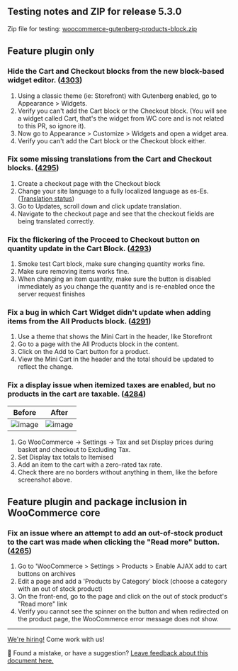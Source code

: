 ## Testing notes and ZIP for release 5.3.0

Zip file for testing: [woocommerce-gutenberg-products-block.zip](https://github.com/woocommerce/woocommerce-gutenberg-products-block/files/6608747/woocommerce-gutenberg-products-block.zip)

## Feature plugin only

### Hide the Cart and Checkout blocks from the new block-based widget editor. ([4303](https://github.com/woocommerce/woocommerce-gutenberg-products-block/pull/4303))

1. Using a classic theme (ie: Storefront) with Gutenberg enabled, go to Appearance > Widgets.
2. Verify you can't add the Cart block or the Checkout block. (You will see a widget called Cart, that's the widget from WC core and is not related to this PR, so ignore it).
3. Now go to Appearance > Customize > Widgets and open a widget area.
4. Verify you can't add the Cart block or the Checkout block either.

### Fix some missing translations from the Cart and Checkout blocks. ([4295](https://github.com/woocommerce/woocommerce-gutenberg-products-block/pull/4295))

1. Create a checkout page with the Checkout block
2. Change your site language to a fully localized language as es-Es. ([Translation status](https://translate.wordpress.org/locale/es/default/wp-plugins/woo-gutenberg-products-block/))
3. Go to Updates, scroll down and click update translation.
4. Navigate to the checkout page and see that the checkout fields are being translated correctly.

### Fix the flickering of the Proceed to Checkout button on quantity update in the Cart Block. ([4293](https://github.com/woocommerce/woocommerce-gutenberg-products-block/pull/4293))

1. Smoke test Cart block, make sure changing quantity works fine.
2. Make sure removing items works fine.
3. When changing an item quantity, make sure the button is disabled immediately as you change the quantity and is re-enabled once the server request finishes

### Fix a bug in which Cart Widget didn't update when adding items from the All Products block. ([4291](https://github.com/woocommerce/woocommerce-gutenberg-products-block/pull/4291))

1. Use a theme that shows the Mini Cart in the header, like Storefront
2. Go to a page with the All Products block in the content.
3. Click on the Add to Cart button for a product.
4. View the Mini Cart in the header and the total should be updated to reflect the change.

### Fix a display issue when itemized taxes are enabled, but no products in the cart are taxable. ([4284](https://github.com/woocommerce/woocommerce-gutenberg-products-block/pull/4284))

| Before                                                                                                         | After                                                                                                          |
| -------------------------------------------------------------------------------------------------------------- | -------------------------------------------------------------------------------------------------------------- |
| ![image](https://user-images.githubusercontent.com/5656702/119813140-d2971300-bee0-11eb-8569-f4410625d2e8.png) | ![image](https://user-images.githubusercontent.com/5656702/119813417-26a1f780-bee1-11eb-90f1-e3605d0bd194.png) |

1. Go WooCommerce -> Settings -> Tax and set Display prices during basket and checkout to Excluding Tax.
2. Set Display tax totals to Itemised
3. Add an item to the cart with a zero-rated tax rate.
4. Check there are no borders without anything in them, like the before screenshot above.

## Feature plugin and package inclusion in WooCommerce core

### Fix an issue where an attempt to add an out-of-stock product to the cart was made when clicking the "Read more" button. ([4265](https://github.com/woocommerce/woocommerce-gutenberg-products-block/pull/4265))

1. Go to 'WooCommerce > Settings > Products > Enable AJAX add to cart buttons on archives
2. Edit a page and add a 'Products by Category' block (choose a category with an out of stock product)
3. On the front-end, go to the page and click on the out of stock product's "Read more" link
4. Verify you cannot see the spinner on the button and when redirected on the product page, the WooCommerce error message does not show.

<!-- FEEDBACK -->

---

[We're hiring!](https://woocommerce.com/careers/) Come work with us!

🐞 Found a mistake, or have a suggestion? [Leave feedback about this document here.](https://github.com/woocommerce/woocommerce-gutenberg-products-block/issues/new?assignees=&labels=type%3A+documentation&template=--doc-feedback.md&title=Feedback%20on%20./docs/testing/releases/530.md)

<!-- /FEEDBACK -->

